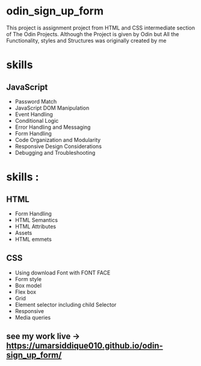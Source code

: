 # odin_sign_up_form

This project is assignment project from HTML and CSS intermediate section of The Odin Projects. Although the Project is given by Odin but All the Functionality, styles and Structures was originally created by me

# skills

## JavaScript

- Password Match
- JavaScript DOM Manipulation
- Event Handling
- Conditional Logic
- Error Handling and Messaging
- Form Handling
- Code Organization and Modularity
- Responsive Design Considerations
- Debugging and Troubleshooting

# skills :

## HTML

- Form Handling
- HTML Semantics
- HTML Attributes
- Assets
- HTML emmets

## CSS
- Using download Font with FONT FACE
- Form style
- Box model
- Flex box
- Grid
- Element selector including child Selector
- Responsive 
- Media queries 


## see my work live -> https://umarsiddique010.github.io/odin-sign_up_form/
